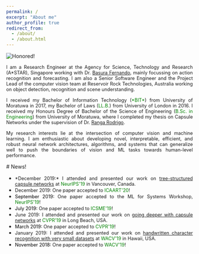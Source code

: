 ```yaml
---
permalink: /
excerpt: "About me"
author_profile: true
redirect_from: 
  - /about/
  - /about.html
---
```


![Honored!](vinojjayasundara.github.io/images/cover.jpg)

<div style="text-align: justify"><span style="font-size:0.9em;"> I am a Research Engineer at the Agency for Science, Technology and Research (A*STAR), Singapore working with Dr. <a href = "https://scholar.google.com/citations?user=GyvseMkAAAAJ&hl=en&oi=ao">Basura Fernando</a>, mainly focussing on action recognition and forecasting. I am also a Senior Software Engineer and the Project Lead of the computer vision team at Reservoir Rock Technologies, Australia working on object detection, recognition and scene understanding.</span></div>
<p></p>
<div style="text-align: justify"><span style="font-size:0.9em;"> I received my Bachelor of Information Technology (<span style="color:green">*BIT*</span>) from University of Moratuwa in 2017, my Bachelor of Laws (<span style="color:green">LL.B.</span>) from University of London in 2016. I received my Honours Degree of Bachelor of the Science of Engineering (<span style="color:green">B.Sc. in Engineering</span>) from University of Moratuwa, where I completed my thesis on Capsule Networks under the supervision of Dr. <a href = "https://scholar.google.com/citations?user=YaEJbvYAAAAJ&hl=en&oi=ao">Ranga Rodrigo</a>.</span></div>
<p></p>
<div style="text-align: justify"><span style="font-size:0.9em;">My research interests lie at the intersection of computer vision and machine learning. I am enthusiastic about developing novel, interpretable, efficient, and robust neural network architectures, algorithms, and systems that can generalize well to push the boundaries of vision and ML tasks towards human-level performance.</span></div>
<p></p>
# News!

* <div style="text-align: justify"><span style="font-size:0.9em;">*December 2019:* I attended and presented our work on <a href = "https://arxiv.org/pdf/1910.12306.pdf">tree-structured capsule networks</a> at <span style="color:green"> NeurIPS'19</span> in Vancouver, Canada.</span></div>
* <div style="text-align: justify"><span style="font-size:0.9em;">December 2019: One paper accepted to <span style="color:green"> ICAART'20</span>!</span></div>
* <div style="text-align: justify"><span style="font-size:0.9em;"> <span style="color:black">September 2019:</span> One paper accepted to the ML for Systems Workshop,<span style="color:green"> NeurIPS'19</span>!</span></div>
* <div style="text-align: justify"><span style="font-size:0.9em;"> <span style="color:black">July 2019:</span> One paper accepted to <span style="color:green"> ICSME'19</span>!</span></div>
* <div style="text-align: justify"><span style="font-size:0.9em;">June 2019: I attended and presented our work on <a href = "http://openaccess.thecvf.com/content_CVPR_2019/papers/Rajasegaran_DeepCaps_Going_Deeper_With_Capsule_Networks_CVPR_2019_paper.pdf">going deeper with capsule networks</a> at <span style="color:green"> CVPR'19</span> in Long Beach, USA.</span></div>
* <div style="text-align: justify"><span style="font-size:0.9em;"> <span style="color:black">March 2019:</span> One paper accepted to <span style="color:green"> CVPR'19</span>!</span></div>
* <div style="text-align: justify"><span style="font-size:0.9em;">January 2019: I attended and presented our work on <a href = "https://arxiv.org/pdf/1904.08095.pdf">handwritten character recognition with very small datasets</a> at <span style="color:green"> WACV'19</span> in Hawaii, USA.</span></div>
* <div style="text-align: justify"><span style="font-size:0.9em;"> <span style="color:black">November 2018:</span> One paper accepted to <span style="color:green"> WACV'19</span>!</span></div>
